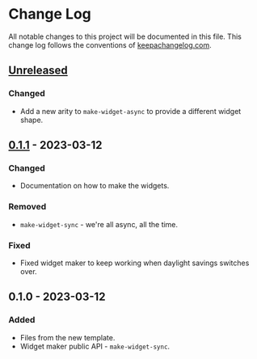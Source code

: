 # Change Log
All notable changes to this project will be documented in this file. This change log follows the conventions of [keepachangelog.com](http://keepachangelog.com/).

## [Unreleased]
### Changed
- Add a new arity to `make-widget-async` to provide a different widget shape.

## [0.1.1] - 2023-03-12
### Changed
- Documentation on how to make the widgets.

### Removed
- `make-widget-sync` - we're all async, all the time.

### Fixed
- Fixed widget maker to keep working when daylight savings switches over.

## 0.1.0 - 2023-03-12
### Added
- Files from the new template.
- Widget maker public API - `make-widget-sync`.

[Unreleased]: https://sourcehost.site/your-name/blog-proto/compare/0.1.1...HEAD
[0.1.1]: https://sourcehost.site/your-name/blog-proto/compare/0.1.0...0.1.1
